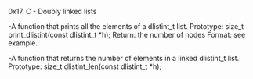 0x17. C - Doubly linked lists

-A function that prints all the elements of a dlistint_t list.
Prototype: size_t print_dlistint(const dlistint_t *h);
Return: the number of nodes
Format: see example.

-A function that returns the number of elements in a linked dlistint_t list.
Prototype: size_t dlistint_len(const dlistint_t *h);
